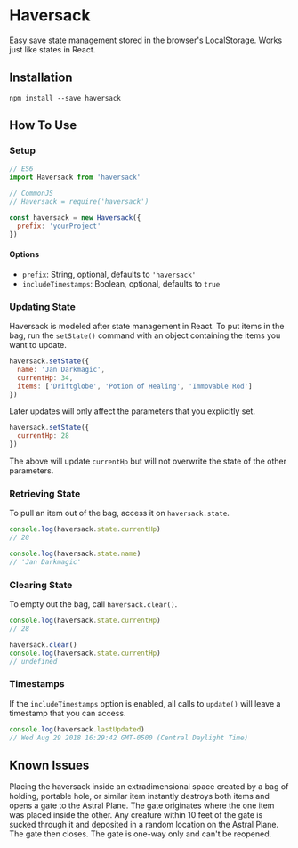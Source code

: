# Haversack

Easy save state management stored in the browser's LocalStorage. Works just like states in React.

## Installation

    npm install --save haversack

## How To Use

### Setup

```javascript
// ES6
import Haversack from 'haversack'

// CommonJS
// Haversack = require('haversack')

const haversack = new Haversack({
  prefix: 'yourProject'
})
```

#### Options

-   `prefix`: String, optional, defaults to `'haversack'`
-   `includeTimestamps`: Boolean, optional, defaults to `true`

### Updating State

Haversack is modeled after state management in React. To put items in the bag, run the `setState()` command with an object containing the items you want to update.

```javascript
haversack.setState({
  name: 'Jan Darkmagic',
  currentHp: 34,
  items: ['Driftglobe', 'Potion of Healing', 'Immovable Rod']
})
```

Later updates will only affect the parameters that you explicitly set.

```javascript
haversack.setState({
  currentHp: 28
})
```

The above will update `currentHp` but will not overwrite the state of the other parameters.

### Retrieving State

To pull an item out of the bag, access it on `haversack.state`.

```javascript
console.log(haversack.state.currentHp)
// 28

console.log(haversack.state.name)
// 'Jan Darkmagic'
```

### Clearing State

To empty out the bag, call `haversack.clear()`.

```javascript
console.log(haversack.state.currentHp)
// 28

haversack.clear()
console.log(haversack.state.currentHp)
// undefined
```

### Timestamps

If the `includeTimestamps` option is enabled, all calls to `update()` will leave a timestamp that you can access.

```javascript
console.log(haversack.lastUpdated)
// Wed Aug 29 2018 16:29:42 GMT-0500 (Central Daylight Time)
```

## Known Issues

Placing the haversack inside an extradimensional space created by a bag of holding, portable hole, or similar item instantly destroys both items and opens a gate to the Astral Plane. The gate originates where the one item was placed inside the other. Any creature within 10 feet of the gate is sucked through it and deposited in a random location on the Astral Plane. The gate then closes. The gate is one-way only and can't be reopened.
